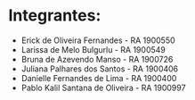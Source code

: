 # Integrantes:

- Erick de Oliveira Fernandes - RA 1900550
- Larissa de Melo Bulgurlu - RA 1900549
- Bruna de Azevendo Manso - RA 1900726
- Juliana Palhares dos Santos - RA 1900406
- Danielle Fernandes de Lima - RA 1900400
- Pablo Kalil Santana de Oliveira - RA 1900997
